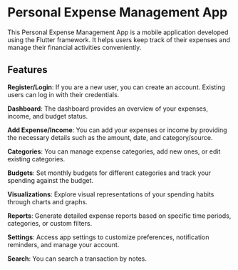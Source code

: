 # Personal Expense Management App

This  Personal Expense Management App is a mobile application developed using the Flutter framework. It helps users keep track of their expenses and manage their financial activities conveniently.

## Features

**Register/Login**: If you are a new user, you can create an account. Existing users can log in with their credentials.

**Dashboard**: The dashboard provides an overview of your expenses, income, and budget status.

**Add Expense/Income**: You can add your expenses or income by providing the necessary details such as the amount, date, and category/source.

**Categories**: You can manage expense categories, add new ones, or edit existing categories.

**Budgets**: Set monthly budgets for different categories and track your spending against the budget.

**Visualizations**: Explore visual representations of your spending habits through charts and graphs.

**Reports**: Generate detailed expense reports based on specific time periods, categories, or custom filters.

**Settings**: Access app settings to customize preferences, notification reminders, and manage your account.

**Search**: You can search a transaction by notes.
